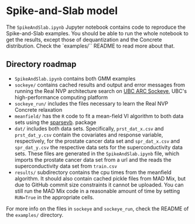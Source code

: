 # Spike-and-Slab model

The `SpikeAndSlab.ipynb` Jupyter notebook contains code
to reproduce the Spike-and-Slab examples.
You should be able to run the whole notebook to get the results,
except those of dequantization and the Concrete distribution.
Check the `examples/`` README to read more about that.



## Directory roadmap
- `SpikeAndSlab.ipynb` contains both GMM examples
- `sockeye/` contains cached results and output and error messages from running
the Real NVP architecture search on [UBC ARC Sockeye](https://arc.ubc.ca/ubc-arc-sockeye),
UBC's high-performance computing platform
- `sockeye_run/` includes the files necessary to learn the Real NVP Concrete relaxation
- `meanfield/` has the `R` code to fit a mean-field VI algorithm 
to both data sets using the 
[sparsevb](https://cran.r-project.org/web/packages/sparsevb/sparsevb.pdf).
package
- `dat/` includes both data sets.
Specifically, `prst_dat_x.csv` and `prst_dat_y.csv`
contain the covariates and response variable, respectively,
for the prostate cancer data set
and `spr_dat_x.csv` and `spr_dat_y.csv` the respective data sets
for the superconductivity data sets.
These files are generated in the `SpikeAndSlab.ipynb` file,
which imports the prostate cancer data set from a url
and the reads the superconductivity data set from `train.csv`
- `results/` subdirectory contains
the cpu times from the meanfield algorithm.
It should also contain cached pickle files from MAD Mix,
but due to GitHub commit size constraints it cannot be uploaded.
You can still run the MAD Mix code in a reasonable amount of time
by setting `RUN=True` in the appropriate cells.


For more info on the files in `sockeye` and `sockeye_run`,
check the README of the `examples/` directory.